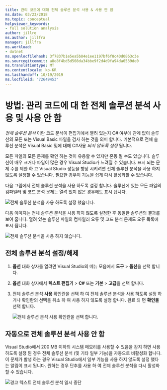 ```yaml
---
title: 관리 코드에 대해 전체 솔루션 분석 사용 & 사용 안 함
ms.date: 03/23/2018
ms.topic: conceptual
helpviewer_keywords:
- full solution analysis
author: jillre
ms.author: jillfra
manager: jillfra
ms.workload:
- dotnet
ms.openlocfilehash: 3f7837b1e5ea5b84e1ee1197bf6f8c40d0863c3e
ms.sourcegitcommit: a8e8f4bd5d508da34bbe9f2d4d9fa94da0539de0
ms.translationtype: MT
ms.contentlocale: ko-KR
ms.lasthandoff: 10/19/2019
ms.locfileid: "72649453"
---
```

# <a name="how-to-enable-and-disable-full-solution-analysis-for-managed-code"></a>방법: 관리 코드에 대 한 전체 솔루션 분석 사용 및 사용 안 함

*전체 솔루션 분석* 이란 코드 분석이 편집기에서 열려 있는지 C# 여부에 관계 없이 솔루션의 모든 또는 Visual Basic 파일을 검사 하는 것을 의미 합니다. 기본적으로 전체 솔루션 분석은 Visual Basic 및에 대해 C#사용 *되지 않도록* *설정* 됩니다.

모든 파일의 모든 문제를 확인 하는 것이 유용할 수 있지만 혼동 될 수도 있습니다. 솔루션이 매우 크거나 파일이 많은 경우 Visual Studio가 느려질 수 있습니다. 표시 되는 문제 수를 제한 하 고 Visual Studio 성능을 향상 시키려면 전체 솔루션 분석을 사용 하지 않도록 설정할 수 있습니다. 필요한 경우이 기능을 쉽게 다시 활성화할 수 있습니다.

다음 그림에서 전체 솔루션 분석을 사용 하도록 설정 합니다. 솔루션에 있는 모든 파일의 컴파일러 및 코드 분석 문제는 열려 있지 않은 경우에도 표시 됩니다.

![전체 솔루션 분석을 사용 하도록 설정 했습니다.](../code-quality/media/fsa_enabled.png)

다음 이미지는 전체 솔루션 분석을 사용 하지 않도록 설정한 후 동일한 솔루션의 결과를 보여 줍니다. 열려 있는 솔루션 파일의 컴파일러 오류 및 코드 분석 문제도 오류 목록에 표시 됩니다.

![전체 솔루션 분석을 사용 하지 않습니다.](../code-quality/media/fsa_disabled.png)

## <a name="toggle-full-solution-analysis"></a>전체 솔루션 분석 설정/해제

1. **옵션** 대화 상자를 열려면 Visual Studio의 메뉴 모음에서 **도구**  > **옵션**을 선택 합니다.

1. **옵션** 대화 상자에서 **텍스트 편집기**  > **C#** 또는 **기본**  > **고급**을 선택 합니다.

1. 전체 솔루션 분석 **사용** 확인란을 선택 하 여 전체 솔루션 분석을 사용 하도록 설정 하거나 확인란의 선택을 취소 하 여 사용 하지 않도록 설정 합니다. 완료 되 면 **확인을** 선택 합니다.

   ![전체 솔루션 분석 사용 확인란을 선택 합니다.](../code-quality/media/options-enable-full-solution-analysis.png)

## <a name="automatically-disable-full-solution-analysis"></a>자동으로 전체 솔루션 분석 사용 안 함

Visual Studio에서 200 MB 이하의 시스템 메모리를 사용할 수 있음을 감지 하면 사용 하도록 설정 된 경우 전체 솔루션 분석 (및 기타 일부 기능)을 자동으로 비활성화 합니다. 이 문제가 발생 하는 경우 Visual Studio에서 일부 기능을 사용 하지 않도록 설정 했다는 알림이 표시 됩니다. 원하는 경우 단추를 사용 하 여 전체 솔루션 분석을 다시 활성화할 수 있습니다.

![경고 텍스트 전체 솔루션 분석 일시 중단](../code-quality/media/fsa_alert.png)
